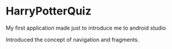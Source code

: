 # HarryPotterQuiz
 My first application made just to introduce me to android studio

Introduced the concept of navigation and fragments.
